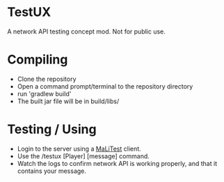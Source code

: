 TestUX
==============
A network API testing concept mod.
Not for public use.

Compiling
=========
* Clone the repository
* Open a command prompt/terminal to the repository directory
* run 'gradlew build'
* The built jar file will be in build/libs/

Testing / Using
================
* Login to the server using a [MaLiTest](https://github.com/sakura-ryoko/malitest) client.
* Use the /testux [Player] [message] command.
* Watch the logs to confirm network API is working properly, and that it contains your message.
